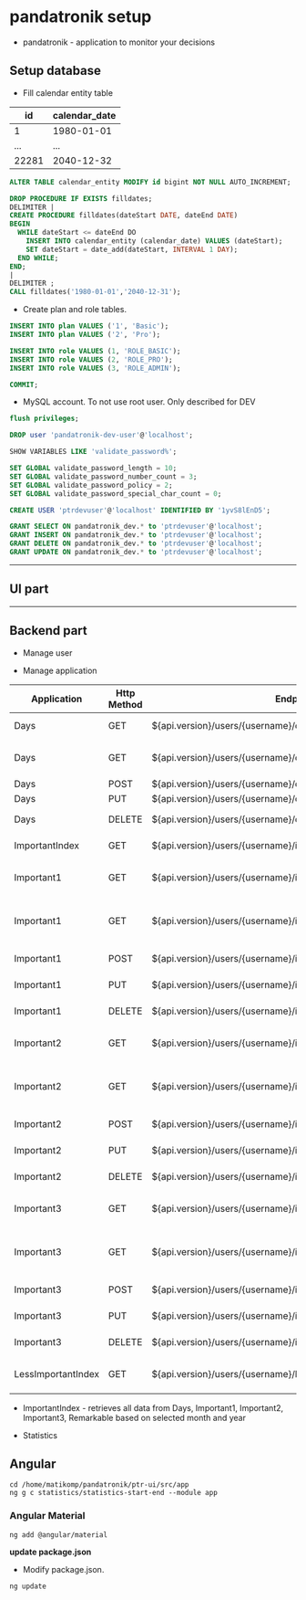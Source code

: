 # pandatronik setup

- pandatronik - application to monitor your decisions

## Setup database

- Fill calendar entity table

| id | calendar_date |
|---|---|
| 1 | 1980-01-01 |
| ... | ... |
| 22281 | 2040-12-32 |

```sql
ALTER TABLE calendar_entity MODIFY id bigint NOT NULL AUTO_INCREMENT;

DROP PROCEDURE IF EXISTS filldates;
DELIMITER |
CREATE PROCEDURE filldates(dateStart DATE, dateEnd DATE)
BEGIN
  WHILE dateStart <= dateEnd DO
    INSERT INTO calendar_entity (calendar_date) VALUES (dateStart);
    SET dateStart = date_add(dateStart, INTERVAL 1 DAY);
  END WHILE;
END;
|
DELIMITER ;
CALL filldates('1980-01-01','2040-12-31');
```

- Create plan and role tables.

```sql
INSERT INTO plan VALUES ('1', 'Basic');
INSERT INTO plan VALUES ('2', 'Pro');

INSERT INTO role VALUES (1, 'ROLE_BASIC');
INSERT INTO role VALUES (2, 'ROLE_PRO');
INSERT INTO role VALUES (3, 'ROLE_ADMIN');

COMMIT;
```

- MySQL account. To not use root user. Only described for DEV

```sql
flush privileges;

DROP user 'pandatronik-dev-user'@'localhost';

SHOW VARIABLES LIKE 'validate_password%';

SET GLOBAL validate_password_length = 10;
SET GLOBAL validate_password_number_count = 3;
SET GLOBAL validate_password_policy = 2;
SET GLOBAL validate_password_special_char_count = 0;

CREATE USER 'ptrdevuser'@'localhost' IDENTIFIED BY '1yvS8lEnD5';

GRANT SELECT ON pandatronik_dev.* to 'ptrdevuser'@'localhost';
GRANT INSERT ON pandatronik_dev.* to 'ptrdevuser'@'localhost';
GRANT DELETE ON pandatronik_dev.* to 'ptrdevuser'@'localhost';
GRANT UPDATE ON pandatronik_dev.* to 'ptrdevuser'@'localhost';
```

***

## UI part

***

## Backend part

- Manage user

- Manage application

| Application | Http Method | Endpoint | Action |
|---|---|---|---|
| Days | GET | ${api.version}/users/{username}/days/{id} | find day by id |
| Days | GET | ${api.version}/users/{username}/days/{year}/{month}/{day} | find day by full date yyyy/MM/dd |
| Days | POST | ${api.version}/users/{username}/days/ | create day |
| Days | PUT | ${api.version}/users/{username}/days/{id} | update day |
| Days | DELETE | ${api.version}/users/{username}/days/{id} | delete day by id |
| ImportantIndex | GET | ${api.version}/users/{username}/important/{year}/{month} | important index view |
| Important1 | GET | ${api.version}/users/{username}/important/1/{id} | find important1 by id |
| Important1 | GET | ${api.version}/users/{username}/important/1/{year}/{month}/{day} | find important1 by full date yyyy/MM/dd |
| Important1 | POST | ${api.version}/users/{username}/important/1 | create important1 |
| Important1 | PUT | ${api.version}/users/{username}/important/1/{id} | update important1 |
| Important1 | DELETE | ${api.version}/users/{username}/important/1/{id} | delete important1 |
| Important2 | GET | ${api.version}/users/{username}/important/2/{id} | find important2 by id |
| Important2 | GET | ${api.version}/users/{username}/important/2/{year}/{month}/{day} | find important2 by full date yyyy/MM/dd |
| Important2 | POST | ${api.version}/users/{username}/important/2 | create important2 |
| Important2 | PUT | ${api.version}/users/{username}/important/2/{id} | update important2 |
| Important2 | DELETE | ${api.version}/users/{username}/important/2/{id} | delete important2 |
| Important3 | GET | ${api.version}/users/{username}/important/3/{id} | find important3 by id |
| Important3 | GET | ${api.version}/users/{username}/important/3/{year}/{month}/{day} | find important3 by full date yyyy/MM/dd |
| Important3 | POST | ${api.version}/users/{username}/important/3 | create important3 |
| Important3 | PUT | ${api.version}/users/{username}/important/3/{id} | update important3 |
| Important3 | DELETE | ${api.version}/users/{username}/important/3/{id} | delete important3 |
| LessImportantIndex | GET | ${api.version}/users/{username}/lessimportant/{year}/{month} | less important index view |

- ImportantIndex - retrieves all data from Days, Important1, Important2, Important3, Remarkable based on
selected month and year

- Statistics



## Angular

```console
cd /home/matikomp/pandatronik/ptr-ui/src/app
ng g c statistics/statistics-start-end --module app
```

### Angular Material

```console
ng add @angular/material
```

**update package.json**

- Modify package.json.

```console
ng update
```





























